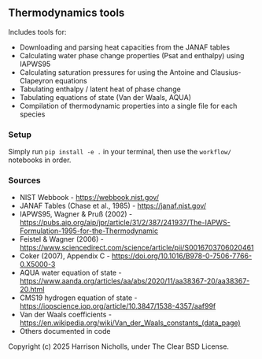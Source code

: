 ## Thermodynamics tools

Includes tools for:
* Downloading and parsing heat capacities from the JANAF tables
* Calculating water phase change properties (Psat and enthalpy) using IAPWS95
* Calculating saturation pressures for using the Antoine and Clausius-Clapeyron equations
* Tabulating enthalpy / latent heat of phase change
* Tabulating equations of state (Van der Waals, AQUA)
* Compilation of thermodynamic properties into a single file for each species

### Setup

Simply run `pip install -e .` in your terminal, then use the `workflow/` notebooks in order.

### Sources

* NIST Webbook - https://webbook.nist.gov/
* JANAF Tables (Chase et al., 1985) - https://janaf.nist.gov/
* IAPWS95, Wagner & Pruß (2002) - https://pubs.aip.org/aip/jpr/article/31/2/387/241937/The-IAPWS-Formulation-1995-for-the-Thermodynamic
* Feistel & Wagner (2006) - https://www.sciencedirect.com/science/article/pii/S0016703706020461
* Coker (2007), Appendix C - https://doi.org/10.1016/B978-0-7506-7766-0.X5000-3
* AQUA water equation of state - https://www.aanda.org/articles/aa/abs/2020/11/aa38367-20/aa38367-20.html 
* CMS19 hydrogen equation of state - https://iopscience.iop.org/article/10.3847/1538-4357/aaf99f
* Van der Waals coefficients - https://en.wikipedia.org/wiki/Van_der_Waals_constants_(data_page)
* Others documented in code

Copyright (c) 2025 Harrison Nicholls, under The Clear BSD License.
